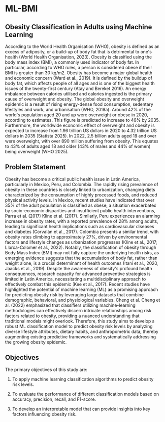 # ML-BMI

## Obesity Classification in Adults using Machine Learning 
According to the World Health Organisation (WHO), obesity is defined as an excess of adiposity, or a build-up of body fat that is detrimental to one's health (World Health Organisation, 2023). Obesity is classified using the body mass index (BMI), a commonly used indicator of body fat. In particular, according to WHO rules, a person is considered obese if their BMI is greater than 30 kg/m2. Obesity has become a major global health and economic concern (Ward et al., 2019). It is defined by the buildup of body fat, which affects people of all ages and is one of the biggest health issues of the twenty-first century (Atay and Bereket 2016). 
An energy imbalance between calories utilised and calories ingested is the primary cause of overweight and obesity. The global obesity and overweight epidemic is a result of rising energy-dense food consumption, sedentary lifestyles and work, and urbanisation (WHO, 2018a). 
Around 42% of the world's population aged 20 and up were overweight or obese in 2020, according to estimates. This figure is predicted to increase to 46% by 2035. Furthermore, the worldwide economic effect of overweight and obesity is expected to increase from 1.96 trillion US dollars in 2020 to 4.32 trillion US dollars in 2035 (Statista 2025). In 2022, 2.5 billion adults aged 18 and over were overweight, with over 890 million suffering from obesity. This equates to 43% of adults aged 18 and older (43% of males and 44% of women) being overweight (WHO 2025). 

## Problem Statement 
Obesity has become a critical public health issue in Latin America, particularly in Mexico, Peru, and Colombia. The rapidly rising prevalence of obesity in these countries is closely linked to urbanization, changing diets characterized by the consumption of highly processed foods, and reduced physical activity levels. In Mexico, recent studies have indicated that over 35% of the adult population is classified as obese, a situation exacerbated by socio-economic disparities and insufficient public health interventions, Parra et al. (2017) Kline et al. (2017). Similarly, Peru experiences an alarming increase in obesity rates, with a reported prevalence of 28% among adults, leading to significant health implications such as cardiovascular diseases and diabetes (Corvalán et al., 2017). Colombia presents a similar trend, with obesity rates climbing to approximately 27%, driven by environmental factors and lifestyle changes as urbanization progresses (Kline et al., 2017; Llorca-Colomer et al., 2022). Notably, the classification of obesity through Body Mass Index (BMI) may not fully capture the underlying health risks, as emerging evidence suggests that the accumulation of body fat, rather than weight alone, is a crucial determinant of health outcomes (Itani et al., 2020; Jaacks et al., 2019). Despite the awareness of obesity's profound health consequences, research capacity for advanced preventive strategies is limited in Latin America, necessitating a multidisciplinary approach to effectively combat this epidemic (Kee et al., 2017).
Recent studies have highlighted the potential of machine learning (ML) as a promising approach for predicting obesity risk by leveraging large datasets that combine demographic, behavioral, and physiological variables. Cheng et al. Cheng et al. (2022) emphasized that classifiers utilizing machine-learning methodologies can effectively discern intricate relationships among risk factors related to obesity, providing a nuanced understanding that traditional models might overlook.
Therefore, this study aims to develop a robust ML classification model to predict obesity risk levels by analyzing diverse lifestyle attributes, dietary habits, and anthropometric data, thereby augmenting existing predictive frameworks and systematically addressing the growing obesity epidemic.

## Objectives
The primary objectives of this study are:

1. To apply machine learning classification algorithms to predict obesity risk levels.
 
2. To evaluate the performance of different classification models based on accuracy, precision, recall, and F1-score.
   
3. To develop an interpretable model that can provide insights into key factors influencing obesity risk.


